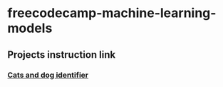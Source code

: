 # freecodecamp-machine-learning-models

## Projects instruction link

### [Cats and dog identifier](https://www.freecodecamp.org/learn/machine-learning-with-python/machine-learning-with-python-projects/cat-and-dog-image-classifier)



